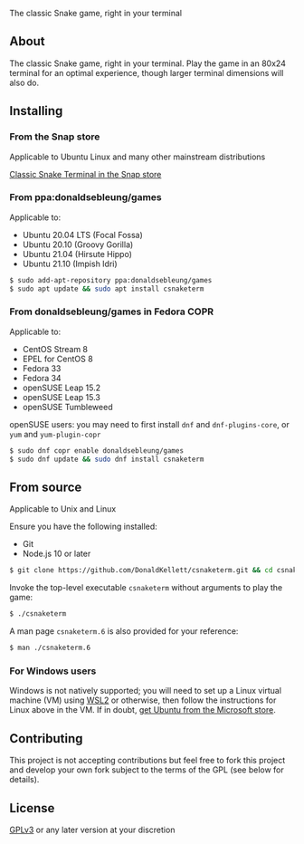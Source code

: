 The classic Snake game, right in your terminal

## About

The classic Snake game, right in your terminal. Play the game in an 80x24 terminal for an optimal experience, though larger terminal dimensions will also do.

## Installing

### From the Snap store

Applicable to Ubuntu Linux and many other mainstream distributions

[Classic Snake Terminal in the Snap store](https://snapcraft.io/csnaketerm)

### From ppa:donaldsebleung/games

Applicable to:

- Ubuntu 20.04 LTS (Focal Fossa)
- Ubuntu 20.10 (Groovy Gorilla)
- Ubuntu 21.04 (Hirsute Hippo)
- Ubuntu 21.10 (Impish Idri)

```bash
$ sudo add-apt-repository ppa:donaldsebleung/games
$ sudo apt update && sudo apt install csnaketerm
```

### From donaldsebleung/games in Fedora COPR

Applicable to:

- CentOS Stream 8
- EPEL for CentOS 8
- Fedora 33
- Fedora 34
- openSUSE Leap 15.2
- openSUSE Leap 15.3
- openSUSE Tumbleweed

openSUSE users: you may need to first install `dnf` and `dnf-plugins-core`, or `yum` and `yum-plugin-copr`

```bash
$ sudo dnf copr enable donaldsebleung/games
$ sudo dnf update && sudo dnf install csnaketerm
```

## From source

Applicable to Unix and Linux

Ensure you have the following installed:

- Git
- Node.js 10 or later

```bash
$ git clone https://github.com/DonaldKellett/csnaketerm.git && cd csnaketerm
```

Invoke the top-level executable `csnaketerm` without arguments to play the game:

```bash
$ ./csnaketerm
```

A man page `csnaketerm.6` is also provided for your reference:

```bash
$ man ./csnaketerm.6
```

### For Windows users

Windows is not natively supported; you will need to set up a Linux virtual machine (VM) using [WSL2](https://docs.microsoft.com/en-us/windows/wsl/about) or otherwise, then follow the instructions for Linux above in the VM. If in doubt, [get Ubuntu from the Microsoft store](https://www.microsoft.com/en-us/p/ubuntu/9nblggh4msv6?activetab=pivot:overviewtab).

## Contributing

This project is not accepting contributions but feel free to fork this project and develop your own fork subject to the terms of the GPL (see below for details).

## License

[GPLv3](./LICENSE) or any later version at your discretion
